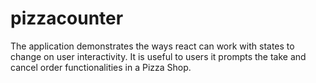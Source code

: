 # pizzacounter
The application demonstrates the ways react can work with states to change on user interactivity. It is useful to users it prompts the take and cancel order functionalities in a Pizza Shop.
